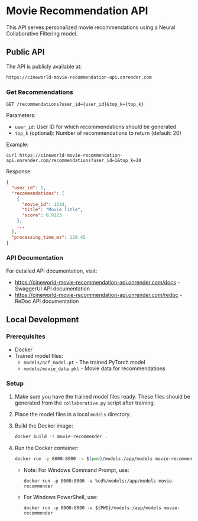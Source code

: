 # Movie Recommendation API

This API serves personalized movie recommendations using a Neural Collaborative Filtering model.

## Public API

The API is publicly available at:

```
https://cineworld-movie-recommendation-api.onrender.com
```

### Get Recommendations

```
GET /recommendations?user_id={user_id}&top_k={top_k}
```

Parameters:

- `user_id`: User ID for which recommendations should be generated
- `top_k` (optional): Number of recommendations to return (default: 20)

Example:

```
curl https://cineworld-movie-recommendation-api.onrender.com/recommendations?user_id=1&top_k=20
```

Response:

```json
{
  "user_id": 1,
  "recommendations": [
    {
      "movie_id": 1234,
      "title": "Movie Title",
      "score": 0.9123
    },
    ...
  ],
  "processing_time_ms": 120.45
}
```

### API Documentation

For detailed API documentation, visit:

- https://cineworld-movie-recommendation-api.onrender.com/docs - SwaggerUI API documentation
- https://cineworld-movie-recommendation-api.onrender.com/redoc - ReDoc API documentation

## Local Development

### Prerequisites

- Docker
- Trained model files:
  - `models/ncf_model.pt` - The trained PyTorch model
  - `models/movie_data.pkl` - Movie data for recommendations

### Setup

1. Make sure you have the trained model files ready. These files should be generated from the `collaborative.py` script after training.

2. Place the model files in a local `models` directory.

3. Build the Docker image:

   ```bash
   docker build -t movie-recommender .
   ```

4. Run the Docker container:

   ```bash
   docker run -p 8000:8000 -v $(pwd)/models:/app/models movie-recommender
   ```

   - Note: For Windows Command Prompt, use:
     ```
     docker run -p 8000:8000 -v %cd%/models:/app/models movie-recommender
     ```
   - For Windows PowerShell, use:
     ```
     docker run -p 8000:8000 -v ${PWD}/models:/app/models movie-recommender
     ```
